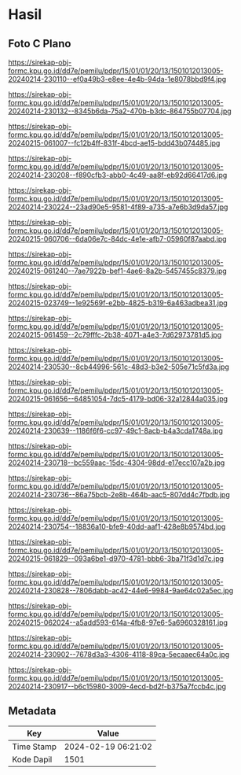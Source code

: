 # Hasil

## Foto C Plano

https://sirekap-obj-formc.kpu.go.id/dd7e/pemilu/pdpr/15/01/01/20/13/1501012013005-20240214-230110--ef0a49b3-e8ee-4e4b-94da-1e8078bbd9f4.jpg

https://sirekap-obj-formc.kpu.go.id/dd7e/pemilu/pdpr/15/01/01/20/13/1501012013005-20240214-230132--8345b6da-75a2-470b-b3dc-864755b07704.jpg

https://sirekap-obj-formc.kpu.go.id/dd7e/pemilu/pdpr/15/01/01/20/13/1501012013005-20240215-061007--fc12b4ff-831f-4bcd-ae15-bdd43b074485.jpg

https://sirekap-obj-formc.kpu.go.id/dd7e/pemilu/pdpr/15/01/01/20/13/1501012013005-20240214-230208--f890cfb3-abb0-4c49-aa8f-eb92d66417d6.jpg

https://sirekap-obj-formc.kpu.go.id/dd7e/pemilu/pdpr/15/01/01/20/13/1501012013005-20240214-230224--23ad90e5-9581-4f89-a735-a7e6b3d9da57.jpg

https://sirekap-obj-formc.kpu.go.id/dd7e/pemilu/pdpr/15/01/01/20/13/1501012013005-20240215-060706--6da06e7c-84dc-4e1e-afb7-05960f87aabd.jpg

https://sirekap-obj-formc.kpu.go.id/dd7e/pemilu/pdpr/15/01/01/20/13/1501012013005-20240215-061240--7ae7922b-bef1-4ae6-8a2b-5457455c8379.jpg

https://sirekap-obj-formc.kpu.go.id/dd7e/pemilu/pdpr/15/01/01/20/13/1501012013005-20240215-023749--1e92569f-e2bb-4825-b319-6a463adbea31.jpg

https://sirekap-obj-formc.kpu.go.id/dd7e/pemilu/pdpr/15/01/01/20/13/1501012013005-20240215-061459--2c79fffc-2b38-4071-a4e3-7d62973781d5.jpg

https://sirekap-obj-formc.kpu.go.id/dd7e/pemilu/pdpr/15/01/01/20/13/1501012013005-20240214-230530--8cb44996-561c-48d3-b3e2-505e71c5fd3a.jpg

https://sirekap-obj-formc.kpu.go.id/dd7e/pemilu/pdpr/15/01/01/20/13/1501012013005-20240215-061656--64851054-7dc5-4179-bd06-32a12844a035.jpg

https://sirekap-obj-formc.kpu.go.id/dd7e/pemilu/pdpr/15/01/01/20/13/1501012013005-20240214-230639--1186f6f6-cc97-49c1-8acb-b4a3cda1748a.jpg

https://sirekap-obj-formc.kpu.go.id/dd7e/pemilu/pdpr/15/01/01/20/13/1501012013005-20240214-230718--bc559aac-15dc-4304-98dd-e17ecc107a2b.jpg

https://sirekap-obj-formc.kpu.go.id/dd7e/pemilu/pdpr/15/01/01/20/13/1501012013005-20240214-230736--86a75bcb-2e8b-464b-aac5-807dd4c7fbdb.jpg

https://sirekap-obj-formc.kpu.go.id/dd7e/pemilu/pdpr/15/01/01/20/13/1501012013005-20240214-230754--18836a10-bfe9-40dd-aaf1-428e8b9574bd.jpg

https://sirekap-obj-formc.kpu.go.id/dd7e/pemilu/pdpr/15/01/01/20/13/1501012013005-20240215-061829--093a6be1-d970-4781-bbb6-3ba71f3d1d7c.jpg

https://sirekap-obj-formc.kpu.go.id/dd7e/pemilu/pdpr/15/01/01/20/13/1501012013005-20240214-230828--7806dabb-ac42-44e6-9984-9ae64c02a5ec.jpg

https://sirekap-obj-formc.kpu.go.id/dd7e/pemilu/pdpr/15/01/01/20/13/1501012013005-20240215-062024--a5add593-614a-4fb8-97e6-5a6960328161.jpg

https://sirekap-obj-formc.kpu.go.id/dd7e/pemilu/pdpr/15/01/01/20/13/1501012013005-20240214-230902--7678d3a3-4306-4118-89ca-5ecaaec64a0c.jpg

https://sirekap-obj-formc.kpu.go.id/dd7e/pemilu/pdpr/15/01/01/20/13/1501012013005-20240214-230917--b6c15980-3009-4ecd-bd2f-b375a7fccb4c.jpg


## Metadata

| Key        | Value               |
| ---------- | ------------------- |
| Time Stamp | 2024-02-19 06:21:02 |
| Kode Dapil | 1501                |



